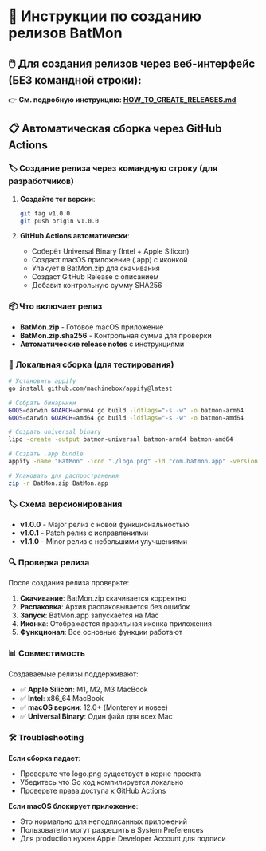 # 🚀 Инструкции по созданию релизов BatMon

## 🖱️ Для создания релизов через веб-интерфейс (БЕЗ командной строки):
👉 **См. подробную инструкцию: [HOW_TO_CREATE_RELEASES.md](HOW_TO_CREATE_RELEASES.md)**

## 📋 Автоматическая сборка через GitHub Actions

### 🏷️ Создание релиза через командную строку (для разработчиков)

1. **Создайте тег версии**:
   ```bash
   git tag v1.0.0
   git push origin v1.0.0
   ```

2. **GitHub Actions автоматически**:
   - Соберёт Universal Binary (Intel + Apple Silicon)
   - Создаст macOS приложение (.app) с иконкой
   - Упакует в BatMon.zip для скачивания
   - Создаст GitHub Release с описанием
   - Добавит контрольную сумму SHA256

### 📦 Что включает релиз

- **BatMon.zip** - Готовое macOS приложение
- **BatMon.zip.sha256** - Контрольная сумма для проверки
- **Автоматические release notes** с инструкциями

### 🔧 Локальная сборка (для тестирования)

```bash
# Установить appify
go install github.com/machinebox/appify@latest

# Собрать бинарники
GOOS=darwin GOARCH=arm64 go build -ldflags="-s -w" -o batmon-arm64
GOOS=darwin GOARCH=amd64 go build -ldflags="-s -w" -o batmon-amd64

# Создать universal binary
lipo -create -output batmon-universal batmon-arm64 batmon-amd64

# Создать .app bundle
appify -name "BatMon" -icon "./logo.png" -id "com.batmon.app" -version "1.0" ./batmon-universal

# Упаковать для распространения
zip -r BatMon.zip BatMon.app
```

### 🏷️ Схема версионирования

- **v1.0.0** - Major релиз с новой функциональностью
- **v1.0.1** - Patch релиз с исправлениями
- **v1.1.0** - Minor релиз с небольшими улучшениями

### 🔍 Проверка релиза

После создания релиза проверьте:

1. **Скачивание**: BatMon.zip скачивается корректно
2. **Распаковка**: Архив распаковывается без ошибок  
3. **Запуск**: BatMon.app запускается на Mac
4. **Иконка**: Отображается правильная иконка приложения
5. **Функционал**: Все основные функции работают

### 📊 Совместимость

Создаваемые релизы поддерживают:

- ✅ **Apple Silicon**: M1, M2, M3 MacBook
- ✅ **Intel**: x86_64 MacBook  
- ✅ **macOS версии**: 12.0+ (Monterey и новее)
- ✅ **Universal Binary**: Один файл для всех Mac

### 🛠️ Troubleshooting

**Если сборка падает**:
- Проверьте что logo.png существует в корне проекта
- Убедитесь что Go код компилируется локально
- Проверьте права доступа к GitHub Actions

**Если macOS блокирует приложение**:
- Это нормально для неподписанных приложений
- Пользователи могут разрешить в System Preferences
- Для production нужен Apple Developer Account для подписи
